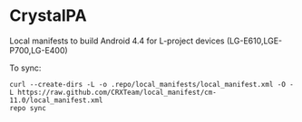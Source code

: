CrystalPA
========================
Local manifests to build Android 4.4 for L-project devices (LG-E610,LGE-P700,LG-E400)

To sync:

    curl --create-dirs -L -o .repo/local_manifests/local_manifest.xml -O -L https://raw.github.com/CRXTeam/local_manifest/cm-11.0/local_manifest.xml
    repo sync
